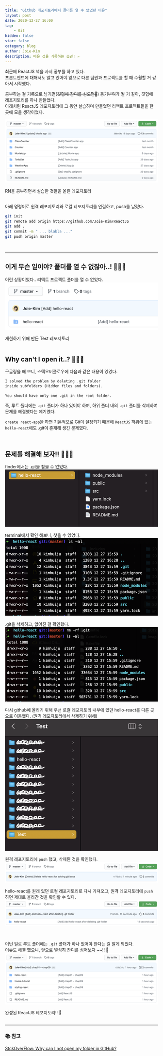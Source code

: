 ```yaml
---
title: "Github 레포지토리에서 폴더를 열 수 없었던 이유"
layout: post
date: 2020-12-27 16:00
tag:
    - Git
hidden: false
star: false
category: blog
author: Joie-Kim
description: 배운 것을 기록하는 습관! ✍️
---
```


최근에 ReactJS 책을 사서 공부를 하고 있다.<br>
프론트엔드에 대해서도 알고 있어야 앞으로 다른 팀원과 프로젝트를 할 때 수월할 거 같아서 시작했다.<br>

공부하는 걸 기록으로 남기면(~~깃헙에 잔디를 심으면🌱~~) 동기부여가 될 거 같아, 깃헙에 레포지토리를 하나 만들었다.<br>
아래처럼 ReactJS 레포지토리에 그 동안 실습하며 만들었던 리액트 프로젝트들을 한 곳에 모을 생각이었다.

![image](/assets/201227/sample.png)
<figcaption class="caption">RN을 공부하면서 실습한 것들을 올린 레포지토리</figcaption>

<br>

아래 명령어로 원격 레포지토리와 로컬 레포지토리를 연결하고, push를 날렸다.
```bash
git init
git remote add origin https://github.com/Joie-Kim/ReactJS
git add .
git commit -m " ... blabla ..."
git push origin master
```
<br>

---

## 이게 무슨 일이야? 폴더를 열 수 없잖아..! 🤦🏻‍♀️
이런 상황이었다.. 리액트 프로젝트 폴더를 열 수 없었다.
![image](/assets/201227/issue.png)
<figcaption class="caption">재현하기 위해 만든 Test 레포지토리</figcaption>

<br>

## Why can't I open it..? 🤷🏻‍♀️
구글링을 해 보니, 스택오버플로우에 다음과 같은 내용이 있었다.
```
I solved the problem by deleting .git folder
inside subfolders (Hidden files and folders).

You should have only one .git in the root folder.
```
즉, 루트 폴더에는 `.git` 폴더가 하나 있어야 하며, 하위 폴더 내의 `.git` 폴더를 삭제하여 문제를 해결했다는 얘기였다.<br>

`create react-app`을 하면 기본적으로 Git이 설정되기 때문에 `ReactJS` 하위에 있는 `hello-react`에도 .git이 존재해 생긴 문제였다.

<br>

## 문제를 해결해 보자!! 💁🏻‍♀️
finder에서는 .git을 찾을 수 없었다.
![image](/assets/201227/finder.png)

terminal에서 확인 해보니, 찾을 수 있었다.
![image](/assets/201227/terminal.png)

.git을 삭제하고, 없어진 걸 확인했다.
![image](/assets/201227/removed.png)

다시 github에 올리기 위해 우선 로컬 레포지토리 내부에 있던 hello-react를 다른 곳으로 이동했다. (원격 레포지토리에서 삭제하기 위해)
![image](/assets/201227/moved.png)

원격 레포지토리에 `push` 했고, 삭제된 것을 확인했다.
![image](/assets/201227/deleted.png)

hello-react를 원래 있던 로컬 레포지토리로 다시 가져오고, 원격 레포지토리에 `push` 하면 제대로 올라간 것을 확인할 수 있다.
![image](/assets/201227/added.png)

<br>

이번 일로 루트 폴더에는 `.git` 폴더가 하나 있어야 한다는 걸 알게 되었다.<br>
이슈도 해결 했으니, 앞으로 열심히 잔디를 심어보자 ~~!! 🌳
![image](/assets/201227/solved.png)
<figcaption class="caption">완성된 ReactJS 레포지토리!! 👏</figcaption>

<br>

---

### 📚 참고

[StckOverFlow: Why can I not open my folder in GitHub?](https://stackoverflow.com/questions/28384464/why-can-i-not-open-my-folder-in-github)
